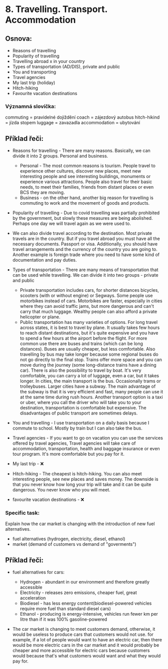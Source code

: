 # 8. Travelling. Transport. Accommodation

## Osnova:

 * Reasons of travelling
 * Popularity of travelling
 * Travelling abroad x in your country
 * Types of transportation (AD/DIS), private and public
 * You and transporting
 * Travel agencies
 * My last trip (holiday)
 * Hitch-hiking
 * Favourite vacation destinations

 
### Významná slovíčka:
commuting = pravidelné dojíždění
coach = zájezdový autobus
hitch-hikind = jízda stopem
luggage = zavazadla
accommodation = ubytování

## Příklad řeči:
* Reasons for travelling - There are many reasons. Basically, we can divide it into 2 groups. Personal and business.
  * Personal - The most common reasons is tourism. People travel to experience other cultures, discover new places, meet new interesting people and see interesting buildings, monuments or experience various attractions. People also travel for their basic needs, to meet their families, friends from distant places or even BCS they are moving. 
  * Business - on the other hand, another big reason for travelling is commuting to work and the movement of goods and products.

* Popularity of travelling - Due to covid travelling was partially prohibited by the government, but slowly these measures are being abolished. Perhaps one day we will travel again as we were used to.

* We can also divide travel according to the destination. Most private travels are in the country. But if you travel abroad you must have all the necessary documents. Passport or visa. Additionally, you should have travel arrangements and the currency of the country you are going to. Another example is foreign trade where you need to have some kind of documentation and pay duties.

* Types of transportation - There are many means of transportation that can be used while travelling. We can divide it into two groups - private and public
  * Private transportation includes cars, for shorter distances bicycles, scooters (with or without engine) or Segways. Some people use motorbikes instead of cars. Motorbikes are faster, especially in cities where they can avoid traffic jams, but more dangerous and can't carry that much luggage. Wealthy people can also afford a private helicopter or plane.
  * Public transportation has many varieties of options.
	For long travel across states, it is best to travel by plane. It usually takes few hours to reach distant destinations, but it's quite expensive and you have to spend a few hours at the airport before the flight.
	For more common use there are buses and trains (which can be long distances). Buses are usually cheaper, but less comfortable. Also travelling by bus may take longer because some regional buses do not go directly to the final stop. Trains offer more space and you can move during the journey (some long-distance trains have a dining car). There is also the possibility to travel by boat. It's very comfortable, you can carry a lot of luggage, even a car, but it takes longer.
	In cities, the main transport is the bus. Occasionally trams or trolleybuses. Larger cities have a subway. The main advantage of the subway is that it is very efficient and fast, many people can use it at the same time during rush hours. Another transport option is a taxi or uber, where you call the driver who will take you to your destination, transportation is comfortable but expensive. The disadvantages of public transport are sometimes delays.

* You and travelling - I use transportation on a daily basis because I commute to school. Mostly by train but I can also take the bus.

* Travel agencies - If you want to go on vacation you can use the services offered by travel agencies, Travel agencies will take care of accommodation, transportation, health and baggage insurance or even tour program. It's more comfortable but you pay for it.
  
* My last trip - ❌

* Hitch-hiking - The cheapest is hitch-hiking. You can also meet interesting people, see new places and saves money. The downside is that you never know how long your trip will take and it can be quite dangerous. You never know who you will meet.

* favourite vacation destinations - ❌

### Specific task:
Explain how the car market is changing with the introduction of new fuel alternatives. 

* fuel alternatives (hydrogen, electricity, diesel, ethanol)
* market (demand of customers vs demand of "goverments")

## Příklad řeči:
* fuel alternatives for cars:
	* Hydrogen - abundant in our environment and therefore greatly accessible
	* Electricity - releases zero emissions, cheaper fuel, great acceleration
	* Biodiesel - has less energy content(biodiesel-powered vehicles require more fuel than standard diesel cars)
	* Ethanol - producing is energy-intensive, vehicles run fewer km per litre than if it was 100% gasoline-powered

* The car market is changing to meet customers demand, otherwise, it would be useless to produce cars that customers would not use.
for example, if a lot of people would want to have an electric car, then there would be more electric cars in the car market and it would probably be cheaper and more accessible for electric cars because customers would because that's what customers would want and what they would pay for.